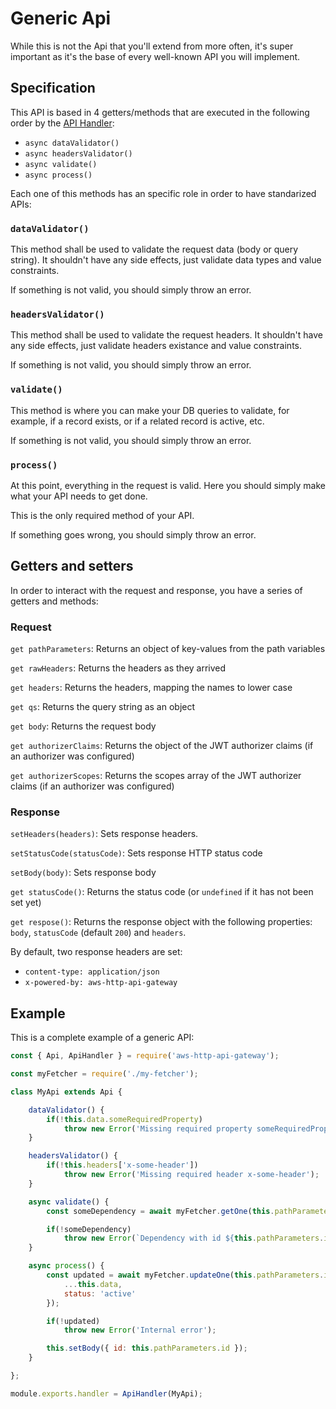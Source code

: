# Generic Api

While this is not the Api that you'll extend from more often, it's super important as it's the base of every well-known API you will implement.

## Specification

This API is based in 4 getters/methods that are executed in the following order by the [API Handler](api-handler.md):

- `async dataValidator()`
- `async headersValidator()`
- `async validate()`
- `async process()`

Each one of this methods has an specific role in order to have standarized APIs:

### `dataValidator()`

This method shall be used to validate the request data (body or query string). It shouldn't have any side effects, just validate data types and value constraints.

If something is not valid, you should simply throw an error.

### `headersValidator()`

This method shall be used to validate the request headers. It shouldn't have any side effects, just validate headers existance and value constraints.

If something is not valid, you should simply throw an error.

### `validate()`

This method is where you can make your DB queries to validate, for example, if a record exists, or if a related record is active, etc.

If something is not valid, you should simply throw an error.

### `process()`

At this point, everything in the request is valid. Here you should simply make what your API needs to get done.

This is the only required method of your API.

If something goes wrong, you should simply throw an error.

## Getters and setters

In order to interact with the request and response, you have a series of getters and methods:

### Request

`get pathParameters`:  Returns an object of key-values from the path variables

`get rawHeaders`:  Returns the headers as they arrived

`get headers`: Returns the headers, mapping the names to lower case

`get qs`: Returns the query string as an object

`get body`: Returns the request body

`get authorizerClaims`: Returns the object of the JWT authorizer claims (if an authorizer was configured)

`get authorizerScopes`: Returns the scopes array of the JWT authorizer claims (if an authorizer was configured)

### Response

`setHeaders(headers)`: Sets response headers.

`setStatusCode(statusCode)`: Sets response HTTP status code

`setBody(body)`: Sets response body

`get statusCode()`: Returns the status code (or `undefined` if it has not been set yet)

`get respose()`: Returns the response object with the following properties: `body`, `statusCode` (default `200`) and `headers`.

By default, two response headers are set:

- `content-type: application/json`
- `x-powered-by: aws-http-api-gateway`

## Example

This is a complete example of a generic API:

```js
const { Api, ApiHandler } = require('aws-http-api-gateway');

const myFetcher = require('./my-fetcher');

class MyApi extends Api {

	dataValidator() {
		if(!this.data.someRequiredProperty)
			throw new Error('Missing required property someRequiredProperty');
	}

	headersValidator() {
		if(!this.headers['x-some-header'])
			throw new Error('Missing required header x-some-header');
	}

	async validate() {
		const someDependency = await myFetcher.getOne(this.pathParameters.id);

		if(!someDependency)
			throw new Error(`Dependency with id ${this.pathParameters.id} does not exist`);
	}

	async process() {
		const updated = await myFetcher.updateOne(this.pathParameters.id, {
			...this.data,
			status: 'active'
		});

		if(!updated)
			throw new Error('Internal error');

		this.setBody({ id: this.pathParameters.id });
	}

};

module.exports.handler = ApiHandler(MyApi);
```
